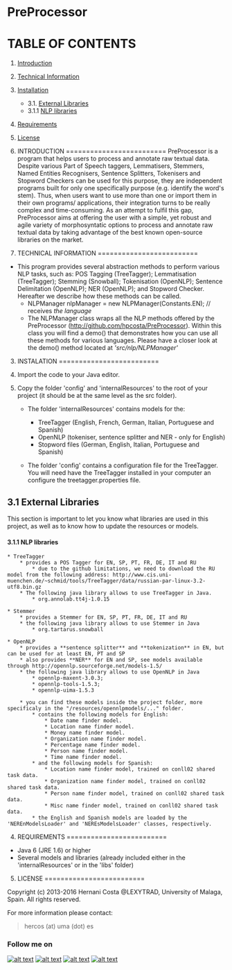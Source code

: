 # PreProcessor

TABLE OF CONTENTS
=========================

1. [Introduction](#1-introduction)
2. [Technical Information](#2-tech)
3. [Installation](#2-installation)
 	- 3.1. [External Libraries](#31-external-libraries)
    - 3.1.1 [NLP libraries](#32-nlp-libraries)
4. [Requirements](#4-requirements)
5. [License](#6-license)



1. INTRODUCTION
=========================
PreProcessor is a program that helps users to process and annotate raw textual data. Despite various Part of Speech taggers, Lemmatisers, Stemmers, Named Entities Recognisers, Sentence Splitters, Tokenisers and Stopword Checkers can be used for this purpose, they are independent programs built for only one specifically purpose (e.g. identify the word's stem). Thus, when users want to use more than one or import them in their own programs/ applications, their integration turns to be really complex and time-consuming. As an attempt to fulfil this gap, PreProcessor aims at offering the user with a simple, yet robust and agile variety of morphosyntatic options to process and annotate raw textual data by taking advantage of the best known open-source libraries on the market.



2. TECHNICAL INFORMATION
=========================

* This program provides several abstraction methods to perform various NLP tasks, such as: POS Tagging (TreeTagger); Lemmatisation (TreeTagger); Stemming (Snowball); Tokenisation (OpenNLP); Sentence Delimitation (OpenNLP); NER (OpenNLP); and Stopword Checker. Hereafter we describe how these methods can be called.
	* NLPManager nlpManager = new NLPManager(Constants.EN); // receives *the language*
	* The NLPManager class wraps all the NLP methods offered by the PreProcessor (http://github.com/hpcosta/PreProcessor). Within this class you will find a demo() that demonstrates how you can use all these methods for various languages. Please have a closer look at the demo() method located at *'src/nlp/NLPManager'*


3. INSTALATION
=========================

1. Import the code to your Java editor.

2. Copy the folder 'config' and 'internalResources' to the root of your project (it should be at the same level as the src folder).
	* The folder 'internalResources' contains models for the:
		* TreeTagger (English, French, German, Italian, Portuguese and Spanish)
		* OpenNLP (tokeniser, sentence splitter and NER - only for English)
		* Stopword files (German, English, Italian, Portuguese and Spanish)

	* The folder 'config' contains a configuration file for the TreeTagger. You will need have the TreeTagger installed in your computer an configure the treetagger.properties file.


## 3.1 External Libraries 
This section is important to let you know what libraries are used in this project, as well as to know how to update the resources or models.

#### 3.1.1 NLP libraries
	* TreeTagger
		* provides a POS Tagger for EN, SP, PT, FR, DE, IT and RU
			* due to the github limitations, we need to download the RU model from the following address: http://www.cis.uni-muenchen.de/~schmid/tools/TreeTagger/data/russian-par-linux-3.2-utf8.bin.gz
		* The following java library allows to use TreeTagger in Java.
			* org.annolab.tt4j-1.0.15

	* Stemmer 
		* provides a Stemmer for EN, SP, PT, FR, DE, IT and RU
		* the following java library allows to use Stemmer in Java
			* org.tartarus.snowball

	* OpenNLP
		* provides a **sentence splitter** and **tokenization** in EN, but can be used for at least EN, PT and SP
		* also provides **NER** for EN and SP, see models available through http://opennlp.sourceforge.net/models-1.5/
		* the following java library allows to use OpenNLP in Java
			* opennlp-maxent-3.0.3;
			* opennlp-tools-1.5.3; 
			* opennlp-uima-1.5.3
	
		* you can find these models inside the project folder, more specificaly in the "/resources/opennlpmodels/..." folder.
			* contains the following models for English:
				* Date name finder model.			
				* Location name finder model.		
				* Money name finder model.		
				* Organization name finder model.	
				* Percentage name finder model.	
				* Person name finder model.		
				* Time name finder model.
			* and the following models for Spanish:
				* Location name finder model, trained on conll02 shared task data.
				* Organization name finder model, trained on conll02 shared task data.	
				* Person name finder model, trained on conll02 shared task data.	
				* Misc name finder model, trained on conll02 shared task data.
			* the English and Spanish models are loaded by the 'NEREnModelsLoader' and 'NEREsModelsLoader' classes, respectively.



4. REQUIREMENTS
=========================

- Java 6 (JRE 1.6) or higher
- Several models and libraries (already included either in the 'internalResources' or in the 'libs' folder)




5. LICENSE
=========================

Copyright (c) 2013-2016 
Hernani Costa @LEXYTRAD, University of Malaga, Spain. 
All rights reserved.

For more information please contact:

> hercos (at) uma (dot) es



### Follow me on
<!-- Please don't remove this: Grab your social icons from https://github.com/carlsednaoui/gitsocial -->

<!-- display the social media buttons in your README -->

[![alt text][1.1]][1]
[![alt text][2.1]][2]
[![alt text][3.1]][3]
[![alt text][4.1]][4]



<!-- links to social media icons -->
<!-- no need to change these -->

<!-- icons with padding -->

[1.1]: http://i.imgur.com/tXSoThF.png (twitter icon with padding)
[2.1]: http://i.imgur.com/P3YfQoD.png (facebook icon with padding)
[3.1]: http://i.imgur.com/yCsTjba.png (google plus icon with padding)
[4.1]: http://i.imgur.com/0o48UoR.png (github icon with padding)


<!-- links to your social media accounts -->
<!-- update these accordingly -->

[1]: https://twitter.com/#!/hernanimax
[2]: https://www.facebook.com/hernani.costa.161
[3]: https://plus.google.com/+HernaniCosta
[4]: https://github.com/hpcosta
